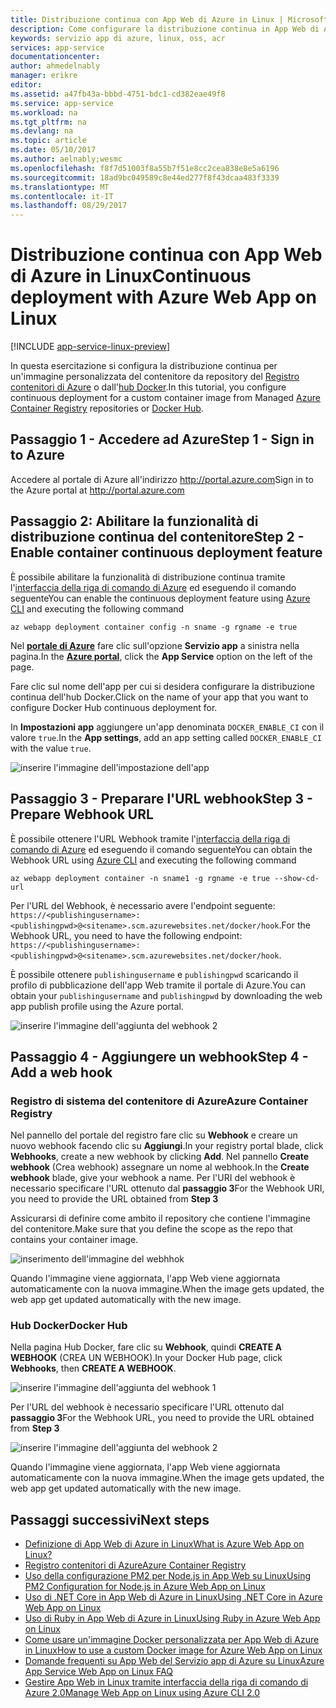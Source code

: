 ```yaml
---
title: Distribuzione continua con App Web di Azure in Linux | Microsoft Docs
description: Come configurare la distribuzione continua in App Web di Azure in Linux.
keywords: servizio app di azure, linux, oss, acr
services: app-service
documentationcenter: 
author: ahmedelnably
manager: erikre
editor: 
ms.assetid: a47fb43a-bbbd-4751-bdc1-cd382eae49f8
ms.service: app-service
ms.workload: na
ms.tgt_pltfrm: na
ms.devlang: na
ms.topic: article
ms.date: 05/10/2017
ms.author: aelnably;wesmc
ms.openlocfilehash: f8f7d51003f8a55b7f51e8cc2cea838e8e5a6196
ms.sourcegitcommit: 18ad9bc049589c8e44ed277f8f43dcaa483f3339
ms.translationtype: MT
ms.contentlocale: it-IT
ms.lasthandoff: 08/29/2017
---
```

# <a name="continuous-deployment-with-azure-web-app-on-linux"></a><span data-ttu-id="a77e7-104">Distribuzione continua con App Web di Azure in Linux</span><span class="sxs-lookup"><span data-stu-id="a77e7-104">Continuous deployment with Azure Web App on Linux</span></span>

[!INCLUDE [app-service-linux-preview](../../includes/app-service-linux-preview.md)]

<span data-ttu-id="a77e7-105">In questa esercitazione si configura la distribuzione continua per un'immagine personalizzata del contenitore da repository del [Registro contenitori di Azure](https://azure.microsoft.com/en-us/services/container-registry/) o dall'[hub Docker](https://hub.docker.com).</span><span class="sxs-lookup"><span data-stu-id="a77e7-105">In this tutorial, you configure continuous deployment for a custom container image from Managed [Azure Container Registry](https://azure.microsoft.com/en-us/services/container-registry/) repositories or [Docker Hub](https://hub.docker.com).</span></span>

## <a name="step-1---sign-in-to-azure"></a><span data-ttu-id="a77e7-106">Passaggio 1 - Accedere ad Azure</span><span class="sxs-lookup"><span data-stu-id="a77e7-106">Step 1 - Sign in to Azure</span></span>

<span data-ttu-id="a77e7-107">Accedere al portale di Azure all'indirizzo http://portal.azure.com</span><span class="sxs-lookup"><span data-stu-id="a77e7-107">Sign in to the Azure portal at http://portal.azure.com</span></span>

## <a name="step-2---enable-container-continuous-deployment-feature"></a><span data-ttu-id="a77e7-108">Passaggio 2: Abilitare la funzionalità di distribuzione continua del contenitore</span><span class="sxs-lookup"><span data-stu-id="a77e7-108">Step 2 - Enable container continuous deployment feature</span></span>

<span data-ttu-id="a77e7-109">È possibile abilitare la funzionalità di distribuzione continua tramite l'[interfaccia della riga di comando di Azure](https://docs.microsoft.com/en-us/cli/azure/install-azure-cli) ed eseguendo il comando seguente</span><span class="sxs-lookup"><span data-stu-id="a77e7-109">You can enable the continuous deployment feature using [Azure CLI](https://docs.microsoft.com/en-us/cli/azure/install-azure-cli) and executing the following command</span></span>

```azurecli-interactive
az webapp deployment container config -n sname -g rgname -e true
``` 

<span data-ttu-id="a77e7-110">Nel **[portale di Azure](https://portal.azure.com/)** fare clic sull'opzione **Servizio app** a sinistra nella pagina.</span><span class="sxs-lookup"><span data-stu-id="a77e7-110">In the **[Azure portal](https://portal.azure.com/)**, click the **App Service** option on the left of the page.</span></span>

<span data-ttu-id="a77e7-111">Fare clic sul nome dell'app per cui si desidera configurare la distribuzione continua dell'hub Docker.</span><span class="sxs-lookup"><span data-stu-id="a77e7-111">Click on the name of your app that you want to configure Docker Hub continuous deployment for.</span></span>

<span data-ttu-id="a77e7-112">In **Impostazioni app** aggiungere un'app denominata `DOCKER_ENABLE_CI` con il valore `true`.</span><span class="sxs-lookup"><span data-stu-id="a77e7-112">In the **App settings**, add an app setting called `DOCKER_ENABLE_CI` with the value `true`.</span></span>

![inserire l'immagine dell'impostazione dell'app](./media/app-service-webapp-service-linux-ci-cd/step2.png)

## <a name="step-3---prepare-webhook-url"></a><span data-ttu-id="a77e7-114">Passaggio 3 - Preparare l'URL webhook</span><span class="sxs-lookup"><span data-stu-id="a77e7-114">Step 3 - Prepare Webhook URL</span></span>

<span data-ttu-id="a77e7-115">È possibile ottenere l'URL Webhook tramite l'[interfaccia della riga di comando di Azure](https://docs.microsoft.com/en-us/cli/azure/install-azure-cli) ed eseguendo il comando seguente</span><span class="sxs-lookup"><span data-stu-id="a77e7-115">You can obtain the Webhook URL using [Azure CLI](https://docs.microsoft.com/en-us/cli/azure/install-azure-cli) and executing the following command</span></span>

```azurecli-interactive
az webapp deployment container -n sname1 -g rgname -e true --show-cd-url
``` 

<span data-ttu-id="a77e7-116">Per l'URL del Webhook, è necessario avere l'endpoint seguente: `https://<publishingusername>:<publishingpwd>@<sitename>.scm.azurewebsites.net/docker/hook`.</span><span class="sxs-lookup"><span data-stu-id="a77e7-116">For the Webhook URL, you need to have the following endpoint: `https://<publishingusername>:<publishingpwd>@<sitename>.scm.azurewebsites.net/docker/hook`.</span></span>

<span data-ttu-id="a77e7-117">È possibile ottenere `publishingusername` e `publishingpwd` scaricando il profilo di pubblicazione dell'app Web tramite il portale di Azure.</span><span class="sxs-lookup"><span data-stu-id="a77e7-117">You can obtain your `publishingusername` and `publishingpwd` by downloading the web app publish profile using the Azure portal.</span></span>

![inserire l'immagine dell'aggiunta del webhook 2](./media/app-service-webapp-service-linux-ci-cd/step3-3.png)

## <a name="step-4---add-a-web-hook"></a><span data-ttu-id="a77e7-119">Passaggio 4 - Aggiungere un webhook</span><span class="sxs-lookup"><span data-stu-id="a77e7-119">Step 4 - Add a web hook</span></span>

### <a name="azure-container-registry"></a><span data-ttu-id="a77e7-120">Registro di sistema del contenitore di Azure</span><span class="sxs-lookup"><span data-stu-id="a77e7-120">Azure Container Registry</span></span>

<span data-ttu-id="a77e7-121">Nel pannello del portale del registro fare clic su **Webhook** e creare un nuovo webhook facendo clic su **Aggiungi**.</span><span class="sxs-lookup"><span data-stu-id="a77e7-121">In your registry portal blade, click **Webhooks**, create a new webhook by clicking **Add**.</span></span> <span data-ttu-id="a77e7-122">Nel pannello **Create webhook** (Crea webhook) assegnare un nome al webhook.</span><span class="sxs-lookup"><span data-stu-id="a77e7-122">In the **Create webhook** blade, give your webhook a name.</span></span> <span data-ttu-id="a77e7-123">Per l'URI del webhook è necessario specificare l'URL ottenuto dal **passaggio 3**</span><span class="sxs-lookup"><span data-stu-id="a77e7-123">For the Webhook URI, you need to provide the URL obtained from **Step 3**</span></span>

<span data-ttu-id="a77e7-124">Assicurarsi di definire come ambito il repository che contiene l'immagine del contenitore.</span><span class="sxs-lookup"><span data-stu-id="a77e7-124">Make sure that you define the scope as the repo that contains your container image.</span></span>

![inserimento dell'immagine del webhhok](./media/app-service-webapp-service-linux-ci-cd/step3ACRWebhook-1.png)

<span data-ttu-id="a77e7-126">Quando l'immagine viene aggiornata, l'app Web viene aggiornata automaticamente con la nuova immagine.</span><span class="sxs-lookup"><span data-stu-id="a77e7-126">When the image gets updated, the web app get updated automatically with the new image.</span></span>

### <a name="docker-hub"></a><span data-ttu-id="a77e7-127">Hub Docker</span><span class="sxs-lookup"><span data-stu-id="a77e7-127">Docker Hub</span></span>

<span data-ttu-id="a77e7-128">Nella pagina Hub Docker, fare clic su **Webhook**, quindi **CREATE A WEBHOOK** (CREA UN WEBHOOK).</span><span class="sxs-lookup"><span data-stu-id="a77e7-128">In your Docker Hub page, click **Webhooks**, then **CREATE A WEBHOOK**.</span></span>

![inserire l'immagine dell'aggiunta del webhook 1](./media/app-service-webapp-service-linux-ci-cd/step3-1.png)

<span data-ttu-id="a77e7-130">Per l'URL del webhook è necessario specificare l'URL ottenuto dal **passaggio 3**</span><span class="sxs-lookup"><span data-stu-id="a77e7-130">For the Webhook URL, you need to provide the URL obtained from **Step 3**</span></span>

![inserire l'immagine dell'aggiunta del webhook 2](./media/app-service-webapp-service-linux-ci-cd/step3-2.png)

<span data-ttu-id="a77e7-132">Quando l'immagine viene aggiornata, l'app Web viene aggiornata automaticamente con la nuova immagine.</span><span class="sxs-lookup"><span data-stu-id="a77e7-132">When the image gets updated, the web app get updated automatically with the new image.</span></span>

## <a name="next-steps"></a><span data-ttu-id="a77e7-133">Passaggi successivi</span><span class="sxs-lookup"><span data-stu-id="a77e7-133">Next steps</span></span>
* [<span data-ttu-id="a77e7-134">Definizione di App Web di Azure in Linux</span><span class="sxs-lookup"><span data-stu-id="a77e7-134">What is Azure Web App on Linux?</span></span>](./app-service-linux-intro.md)
* [<span data-ttu-id="a77e7-135">Registro contenitori di Azure</span><span class="sxs-lookup"><span data-stu-id="a77e7-135">Azure Container Registry</span></span>](https://azure.microsoft.com/en-us/services/container-registry/)
* [<span data-ttu-id="a77e7-136">Uso della configurazione PM2 per Node.js in App Web su Linux</span><span class="sxs-lookup"><span data-stu-id="a77e7-136">Using PM2 Configuration for Node.js in Azure Web App on Linux</span></span>](app-service-linux-using-nodejs-pm2.md)
* [<span data-ttu-id="a77e7-137">Uso di .NET Core in App Web di Azure in Linux</span><span class="sxs-lookup"><span data-stu-id="a77e7-137">Using .NET Core in Azure Web App on Linux</span></span>](app-service-linux-using-dotnetcore.md)
* [<span data-ttu-id="a77e7-138">Uso di Ruby in App Web di Azure in Linux</span><span class="sxs-lookup"><span data-stu-id="a77e7-138">Using Ruby in Azure Web App on Linux</span></span>](app-service-linux-ruby-get-started.md)
* [<span data-ttu-id="a77e7-139">Come usare un'immagine Docker personalizzata per App Web di Azure in Linux</span><span class="sxs-lookup"><span data-stu-id="a77e7-139">How to use a custom Docker image for Azure Web App on Linux</span></span>](./app-service-linux-using-custom-docker-image.md)
* [<span data-ttu-id="a77e7-140">Domande frequenti su App Web del Servizio app di Azure su Linux</span><span class="sxs-lookup"><span data-stu-id="a77e7-140">Azure App Service Web App on Linux FAQ</span></span>](./app-service-linux-faq.md) 
* [<span data-ttu-id="a77e7-141">Gestire App Web in Linux tramite interfaccia della riga di comando di Azure 2.0</span><span class="sxs-lookup"><span data-stu-id="a77e7-141">Manage Web App on Linux using Azure CLI 2.0</span></span>](./app-service-linux-cli.md)



